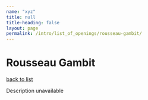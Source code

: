 ```yaml
---
name: "xyz"
title: null
title-heading: false
layout: page
permalink: /intro/list_of_openings/rousseau-gambit/
---
```


# Rousseau Gambit

[back to list](../../list_of_openings)

Description unavailable